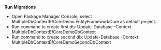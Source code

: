 **Run Migrations**

- Open Package Manager Console, select MultipleDbContextEfCoreDemo.EntityFrameworkCore as default project.
- Run command to create first db: Update-Database -Context MultipleDbContextEfCoreDemoDbContext
- Run command to create second db: Update-Database -Context MultipleDbContextEfCoreDemoSecondDbContext
